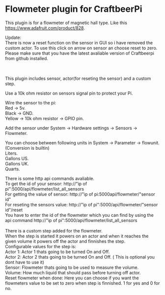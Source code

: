 # Flowmeter plugin for CraftbeerPi

This plugin is for a flowmeter of magnetic hall type. Like this https://www.adafruit.com/product/828.
<br>

Update: 
<br>
There is now a reset function on the sensor in GUI so i have removed the custom actor. To use this click on arrow on sensor an choose reset to zero.
<br>
Please make sure that you have the latest avaliable version of Craftbeerpi from github installed.

<br>
<br>
This plugin includes sensor, actor(for reseting the sensor) and a custom step.

Use a 10k ohm resistor on sensors signal pin to protect your Pi.

Wire the sensor to the pi:
<br>
Red -> 5v.
<br>
Black -> GND.
<br>
Yellow -> 10k ohm resistor -> GPIO pin.

Add the sensor under System -> Hardware settings -> Sensors -> Flowmeter.

You can choose between following units in System -> Parameter -> flowunit. (Conversion is builtin)
<br>
Liters.
<br>
Gallons US.
<br>
Gallons UK.
<br>
Quarts.
<br>

There is some http api commands avaliable.
<br>
To get the id of your sensor: http://"ip of pi":5000/api/flowmeter/list_all_sensors 
<br>
For getting the value of sensor: http://"ip of pi:5000api/flowmeter/"sensor id"
<br>
For reseting the sensors value: http://"ip of pi":5000/api/flowmeter/"sensor id"/reset
<br>
You have to enter the id of the flowmeter which you can find by using the api command http://"ip of pi":5000/api/flowmeter/list_all_sensors 
<br>
<br>
There is a custom step added for the flowmeter.
<br>
When the step is started it powers on an actor and when it reaches the given volume it powers off the actor and finnishes the step.
<br>
Configurable values for the step is:
<br>
Actor 1: Actor 1 thats going to be turned On and Off.
<br>
Actor 2: Actor 2 thats going to be turned On and Off. ( This is optional you dont have to use it)
<br>
Sensor: Flowmeter thats going to be used to measure the volume.
<br>
Volume: How much liquid that should pass before turning off actor. 
<br>
Reset flowmeter when done: Here you can choose if you want the flowmeters value to be set to zero when step is finnished. 1 for yes and 0 for no.
